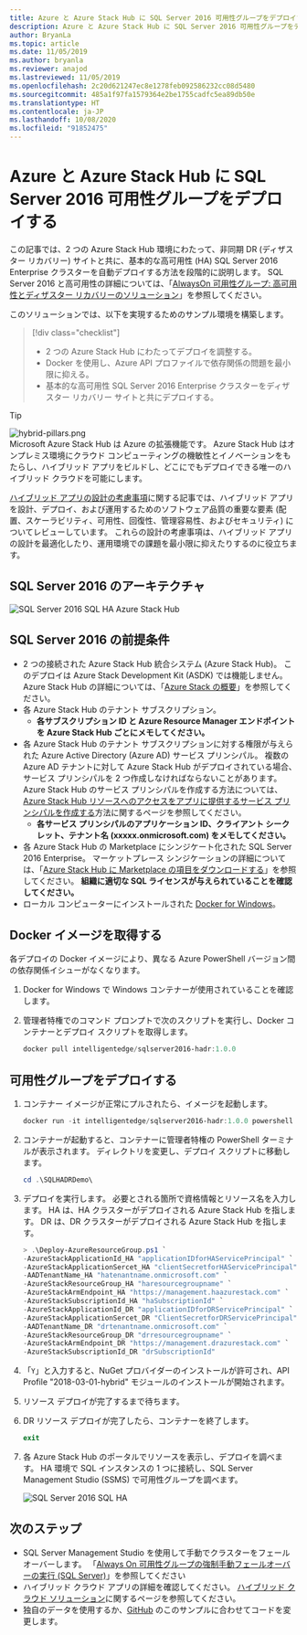 ```yaml
---
title: Azure と Azure Stack Hub に SQL Server 2016 可用性グループをデプロイする
description: Azure と Azure Stack Hub に SQL Server 2016 可用性グループをデプロイする方法について説明します。
author: BryanLa
ms.topic: article
ms.date: 11/05/2019
ms.author: bryanla
ms.reviewer: anajod
ms.lastreviewed: 11/05/2019
ms.openlocfilehash: 2c20d621247ec8e1278feb092586232cc08d5480
ms.sourcegitcommit: 485a1f97fa1579364e2be1755cadfc5ea89db50e
ms.translationtype: HT
ms.contentlocale: ja-JP
ms.lasthandoff: 10/08/2020
ms.locfileid: "91852475"
---
```

# <a name="deploy-a-sql-server-2016-availability-group-to-azure-and-azure-stack-hub"></a>Azure と Azure Stack Hub に SQL Server 2016 可用性グループをデプロイする

この記事では、2 つの Azure Stack Hub 環境にわたって、非同期 DR (ディザスター リカバリー) サイトと共に、基本的な高可用性 (HA) SQL Server 2016 Enterprise クラスターを自動デプロイする方法を段階的に説明します。 SQL Server 2016 と高可用性の詳細については、「[AlwaysOn 可用性グループ: 高可用性とディザスター リカバリーのソリューション](/sql/database-engine/availability-groups/windows/always-on-availability-groups-sql-server?view=sql-server-2016)」を参照してください。

このソリューションでは、以下を実現するためのサンプル環境を構築します。

> [!div class="checklist"]
> - 2 つの Azure Stack Hub にわたってデプロイを調整する。
> - Docker を使用し、Azure API プロファイルで依存関係の問題を最小限に抑える。
> - 基本的な高可用性 SQL Server 2016 Enterprise クラスターをディザスター リカバリー サイトと共にデプロイする。

> [!Tip]  
> ![hybrid-pillars.png](./media/solution-deployment-guide-cross-cloud-scaling/hybrid-pillars.png)  
> Microsoft Azure Stack Hub は Azure の拡張機能です。 Azure Stack Hub はオンプレミス環境にクラウド コンピューティングの機敏性とイノベーションをもたらし、ハイブリッド アプリをビルドし、どこにでもデプロイできる唯一のハイブリッド クラウドを可能にします。  
> 
> [ハイブリッド アプリの設計の考慮事項](overview-app-design-considerations.md)に関する記事では、ハイブリッド アプリを設計、デプロイ、および運用するためのソフトウェア品質の重要な要素 (配置、スケーラビリティ、可用性、回復性、管理容易性、およびセキュリティ) についてレビューしています。 これらの設計の考慮事項は、ハイブリッド アプリの設計を最適化したり、運用環境での課題を最小限に抑えたりするのに役立ちます。

## <a name="architecture-for-sql-server-2016"></a>SQL Server 2016 のアーキテクチャ

![SQL Server 2016 SQL HA Azure Stack Hub](media/solution-deployment-guide-sql-ha/image1.png)

## <a name="prerequisites-for-sql-server-2016"></a>SQL Server 2016 の前提条件

- 2 つの接続された Azure Stack Hub 統合システム (Azure Stack Hub)。 このデプロイは Azure Stack Development Kit (ASDK) では機能しません。 Azure Stack Hub の詳細については、「[Azure Stack の概要](https://azure.microsoft.com/overview/azure-stack/)」を参照してください。
- 各 Azure Stack Hub のテナント サブスクリプション。
  - **各サブスクリプション ID と Azure Resource Manager エンドポイントを Azure Stack Hub ごとにメモしてください。**
- 各 Azure Stack Hub のテナント サブスクリプションに対する権限が与えられた Azure Active Directory (Azure AD) サービス プリンシパル。 複数の Azure AD テナントに対して Azure Stack Hub がデプロイされている場合、サービス プリンシパルを 2 つ作成しなければならないことがあります。 Azure Stack Hub のサービス プリンシパルを作成する方法については、[Azure Stack Hub リソースへのアクセスをアプリに提供するサービス プリンシパルを作成する](/azure-stack/user/azure-stack-create-service-principals)方法に関するページを参照してください。
  - **各サービス プリンシパルのアプリケーション ID、クライアント シークレット、テナント名 (xxxxx.onmicrosoft.com) をメモしてください。**
- 各 Azure Stack Hub の Marketplace にシンジケート化された SQL Server 2016 Enterprise。 マーケットプレース シンジケーションの詳細については、「[Azure Stack Hub に Marketplace の項目をダウンロードする](/azure-stack/operator/azure-stack-download-azure-marketplace-item)」を参照してください。
    **組織に適切な SQL ライセンスが与えられていることを確認してください。**
- ローカル コンピューターにインストールされた [Docker for Windows](https://docs.docker.com/docker-for-windows/)。

## <a name="get-the-docker-image"></a>Docker イメージを取得する

各デプロイの Docker イメージにより、異なる Azure PowerShell バージョン間の依存関係イシューがなくなります。

1. Docker for Windows で Windows コンテナーが使用されていることを確認します。
2. 管理者特権でのコマンド プロンプトで次のスクリプトを実行し、Docker コンテナーとデプロイ スクリプトを取得します。

    ```powershell  
    docker pull intelligentedge/sqlserver2016-hadr:1.0.0
    ```

## <a name="deploy-the-availability-group"></a>可用性グループをデプロイする

1. コンテナー イメージが正常にプルされたら、イメージを起動します。

      ```powershell  
      docker run -it intelligentedge/sqlserver2016-hadr:1.0.0 powershell
      ```

2. コンテナーが起動すると、コンテナーに管理者特権の PowerShell ターミナルが表示されます。 ディレクトリを変更し、デプロイ スクリプトに移動します。

      ```powershell  
      cd .\SQLHADRDemo\
      ```

3. デプロイを実行します。 必要とされる箇所で資格情報とリソース名を入力します。 HA は、HA クラスターがデプロイされる Azure Stack Hub を指します。 DR は、DR クラスターがデプロイされる Azure Stack Hub を指します。

      ```powershell
      > .\Deploy-AzureResourceGroup.ps1 `
      -AzureStackApplicationId_HA "applicationIDforHAServicePrincipal" `
      -AzureStackApplicationSercet_HA "clientSecretforHAServicePrincipal" `
      -AADTenantName_HA "hatenantname.onmicrosoft.com" `
      -AzureStackResourceGroup_HA "haresourcegroupname" `
      -AzureStackArmEndpoint_HA "https://management.haazurestack.com" `
      -AzureStackSubscriptionId_HA "haSubscriptionId" `
      -AzureStackApplicationId_DR "applicationIDforDRServicePrincipal" `
      -AzureStackApplicationSercet_DR "ClientSecretforDRServicePrincipal" `
      -AADTenantName_DR "drtenantname.onmicrosoft.com" `
      -AzureStackResourceGroup_DR "drresourcegroupname" `
      -AzureStackArmEndpoint_DR "https://management.drazurestack.com" `
      -AzureStackSubscriptionId_DR "drSubscriptionId"
      ```

4. 「`Y`」と入力すると、NuGet プロバイダーのインストールが許可され、API Profile "2018-03-01-hybrid" モジュールのインストールが開始されます。

5. リソース デプロイが完了するまで待ちます。

6. DR リソース デプロイが完了したら、コンテナーを終了します。

      ```powershell
      exit
      ```

7. 各 Azure Stack Hub のポータルでリソースを表示し、デプロイを調べます。 HA 環境で SQL インスタンスの 1 つに接続し、SQL Server Management Studio (SSMS) で可用性グループを調べます。

    ![SQL Server 2016 SQL HA](media/solution-deployment-guide-sql-ha/image2.png)

## <a name="next-steps"></a>次のステップ

- SQL Server Management Studio を使用して手動でクラスターをフェールオーバーします。 「[Always On 可用性グループの強制手動フェールオーバーの実行 (SQL Server)](/sql/database-engine/availability-groups/windows/perform-a-forced-manual-failover-of-an-availability-group-sql-server?view=sql-server-2017)」を参照してください
- ハイブリッド クラウド アプリの詳細を確認してください。 [ハイブリッド クラウド ソリューション](/azure-stack/user/)に関するページを参照してください。
- 独自のデータを使用するか、[GitHub](https://github.com/Azure-Samples/azure-intelligent-edge-patterns) のこのサンプルに合わせてコードを変更します。